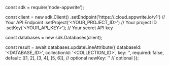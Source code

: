 const sdk = require('node-appwrite');

const client = new sdk.Client()
    .setEndpoint('https://<REGION>.cloud.appwrite.io/v1') // Your API Endpoint
    .setProject('<YOUR_PROJECT_ID>') // Your project ID
    .setKey('<YOUR_API_KEY>'); // Your secret API key

const databases = new sdk.Databases(client);

const result = await databases.updateLineAttribute({
    databaseId: '<DATABASE_ID>',
    collectionId: '<COLLECTION_ID>',
    key: '',
    required: false,
    default: [[1, 2], [3, 4], [5, 6]], // optional
    newKey: '' // optional
});
